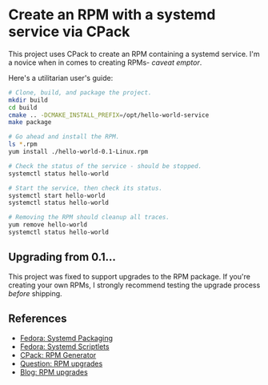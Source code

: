 # Create an RPM with a systemd service via CPack
This project uses CPack to create an RPM containing a systemd
service. I'm a novice when in comes to creating RPMs- _caveat emptor_.

Here's a utilitarian user's guide:
```bash
# Clone, build, and package the project.
mkdir build
cd build
cmake .. -DCMAKE_INSTALL_PREFIX=/opt/hello-world-service
make package

# Go ahead and install the RPM.
ls *.rpm
yum install ./hello-world-0.1-Linux.rpm

# Check the status of the service - should be stopped.
systemctl status hello-world

# Start the service, then check its status.
systemctl start hello-world
systemctl status hello-world

# Removing the RPM should cleanup all traces.
yum remove hello-world
systemctl status hello-world
```

## Upgrading from 0.1...
This project was fixed to support upgrades to the RPM package.
If you're creating your own RPMs, I strongly recommend testing
the upgrade process _before_ shipping.


## References
- [Fedora: Systemd Packaging](https://fedoraproject.org/wiki/Packaging:Systemd#Packaging)
- [Fedora: Systemd Scriptlets](https://docs.fedoraproject.org/en-US/packaging-guidelines/Scriptlets/#_systemd)
- [CPack: RPM Generator](https://cmake.org/cmake/help/latest/cpack_gen/rpm.html#cpack_gen:CPack%20RPM%20Generator)
- [Question: RPM upgrades](https://stackoverflow.com/questions/7398834/rpm-upgrade-uninstalls-the-rpm)
- [Blog: RPM upgrades](https://lkhill.com/rpm-postupgrade/)